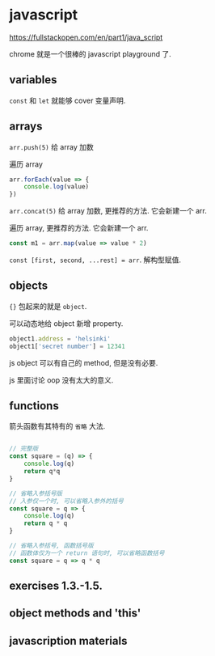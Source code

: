# javascript

https://fullstackopen.com/en/part1/java_script

chrome 就是一个很棒的 javascript playground 了.

## variables

`const` 和 `let` 就能够 cover 变量声明.

## arrays

`arr.push(5)` 给 array 加数

遍历 array

```javascript
arr.forEach(value => {
    console.log(value)
})
```

`arr.concat(5)` 给 array 加数, 更推荐的方法. 它会新建一个 arr.

遍历 array, 更推荐的方法. 它会新建一个 arr.

```javascript
const m1 = arr.map(value => value * 2)
```

`const [first, second, ...rest] = arr`. 解构型赋值.

## objects

`{}` 包起来的就是 `object`.

可以动态地给 object 新增 property.

```javascript
object1.address = 'helsinki'
object1['secret number'] = 12341
```

js object 可以有自己的 method, 但是没有必要.

js 里面讨论 oop 没有太大的意义.

## functions

箭头函数有其特有的 `省略` 大法.

```javascript

// 完整版
const square = (q) => {
    console.log(q)
    return q*q
} 

// 省略入参括号版
// 入参仅一个时, 可以省略入参外的括号
const square = q => {
    console.log(q)
    return q * q
}

// 省略入参括号, 函数括号版
// 函数体仅为一个 return 语句时, 可以省略函数括号
const square = q => q * q
```

## exercises 1.3.-1.5.

## object methods and 'this'

## javascription materials